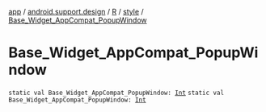 [app](../../../index.md) / [android.support.design](../../index.md) / [R](../index.md) / [style](index.md) / [Base_Widget_AppCompat_PopupWindow](.)

# Base_Widget_AppCompat_PopupWindow

`static val Base_Widget_AppCompat_PopupWindow: `[`Int`](https://kotlinlang.org/api/latest/jvm/stdlib/kotlin/-int/index.html)
`static val Base_Widget_AppCompat_PopupWindow: `[`Int`](https://kotlinlang.org/api/latest/jvm/stdlib/kotlin/-int/index.html)